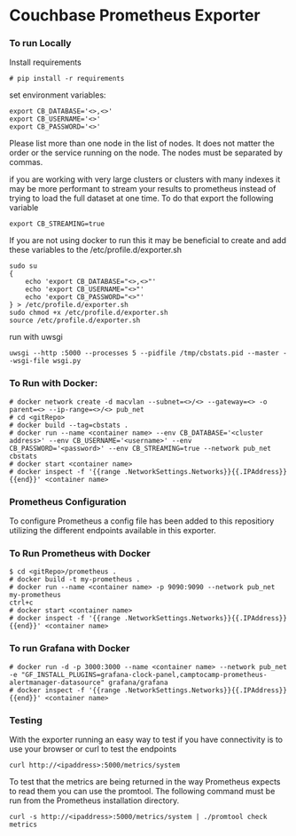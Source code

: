 # Couchbase Prometheus Exporter

### To run Locally

Install requirements<br />

```
# pip install -r requirements
```

set environment variables:<br/>

```
export CB_DATABASE='<>,<>'
export CB_USERNAME='<>'
export CB_PASSWORD='<>'
```

Please list more than one node in the list of nodes. It does not matter the order or the service running on the node. The nodes must be separated by commas.

if you are working with very large clusters or clusters with many indexes it may be more performant to stream your results to prometheus instead of trying to load the full dataset at one time. To do that export the following variable</br>
```
export CB_STREAMING=true
```

If you are not using docker to run this it may be beneficial to create and add these variables to the /etc/profile.d/exporter.sh
```
sudo su
{
    echo 'export CB_DATABASE="<>,<>"'
    echo 'export CB_USERNAME="<>"'
    echo 'export CB_PASSWORD="<>"'
} > /etc/profile.d/exporter.sh
sudo chmod +x /etc/profile.d/exporter.sh
source /etc/profile.d/exporter.sh
```

run with uwsgi<br/>
```
uwsgi --http :5000 --processes 5 --pidfile /tmp/cbstats.pid --master --wsgi-file wsgi.py
```

### To Run with Docker:

```
# docker network create -d macvlan --subnet=<>/<> --gateway=<> -o parent=<> --ip-range=<>/<> pub_net
# cd <gitRepo>
# docker build --tag=cbstats .
# docker run --name <container name> --env CB_DATABASE='<cluster address>' --env CB_USERNAME='<username>' --env CB_PASSWORD='<password>' --env CB_STREAMING=true --network pub_net cbstats
# docker start <container name>
# docker inspect -f '{{range .NetworkSettings.Networks}}{{.IPAddress}}{{end}}' <container name>
```

### Prometheus Configuration
To configure Prometheus a config file has been added to this repositiory utilizing the different endpoints available in this exporter.

### To Run Prometheus with Docker
```
$ cd <gitRepo>/prometheus .
# docker build -t my-prometheus .
# docker run --name <container name> -p 9090:9090 --network pub_net my-prometheus
ctrl+c
# docker start <container name>
# docker inspect -f '{{range .NetworkSettings.Networks}}{{.IPAddress}}{{end}}' <container name>
```

### To run Grafana with Docker
```
# docker run -d -p 3000:3000 --name <container name> --network pub_net -e "GF_INSTALL_PLUGINS=grafana-clock-panel,camptocamp-prometheus-alertmanager-datasource" grafana/grafana
# docker inspect -f '{{range .NetworkSettings.Networks}}{{.IPAddress}}{{end}}' <container name>
```

### Testing
With the exporter running an easy way to test if you have connectivity is to use your browser or curl to test the endpoints<br />

```curl http://<ipaddress>:5000/metrics/system```

To test that the metrics are being returned in the way Prometheus expects to read them you can use the promtool. The following command must be run from the Prometheus installation directory.<br />

```curl -s http://<ipaddress>:5000/metrics/system | ./promtool check metrics```
